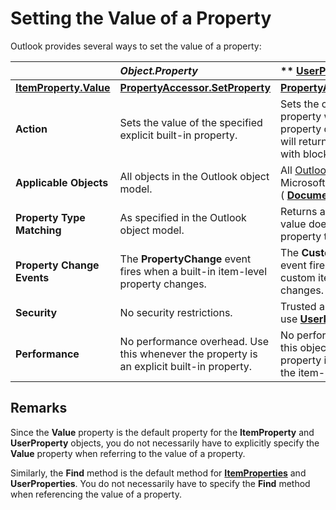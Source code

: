
# Setting the Value of a Property

Outlook provides several ways to set the value of a property:



|| _Object.Property_| ** [UserProperty.Value](9f313262-ffd4-3245-f516-bc2d62d6f33a.md)**|
|:-----|:-----|:-----|
**[ItemProperty.Value](81144bd5-15d5-a233-6001-f8c80392850f.md)**| **[PropertyAccessor.SetProperty](2a97c11d-3f5f-65fe-23d6-8efa40dca303.md)**| **[PropertyAccessor.SetProperties](bf7c86da-5146-9567-5b7e-3e5e63ee5587.md)**|
| **Action**|Sets the value of the specified explicit built-in property.|Sets the custom item-level property with a given value. If the property doesn't exist, setting it will return an "Object variable or with block variable not set" error.|Sets the built-in or custom item-level property with a given value, provided the property is not a read-only or blocked property. Returns a runtime error if the property does not exist.|Sets the property specified by  _SchemaName_ with the given _value_, provided the property is not a read-only or blocked property. If the property does not exist, and if the provider and the parent object supports property creation, and a valid schema name is specified for the property,  **SetProperty** creates the property.|For each property in  _SchemaNames_, provided the property is not a read-only or blocked property, sets the property with the corresponding value in the  _Values_ array. If the property does not already exist, property creation as stated in the **SetProperty** column may take place. If the two arrays _SchemaNames_ and _Values_ do not match in size, then **SetProperties** will return an invalid argument error.|
| **Applicable Objects**|All objects in the Outlook object model.|All  [Outlook item objects](6ea4babf-facf-4018-ef5a-4a484e55153a.md) except Microsoft Office document items ( **[DocumentItem](7b0a6af0-6632-3ff6-841f-5b081d0d68d8.md)** objects)|All Outlook item objects except Microsoft Office document items ( **DocumentItem** objects)|Use  **ItemProperty** to set explicit built-in item-level properties. Use **SetProperty** for **DocumentItem** properties, item-level properties without explicit names, custom prroperties, or properties of any of the following objects: **[AddressEntry](d4a0a85e-8bab-bc56-57bc-d70c3c570c8e.md)**,  **[AddressList](84611afe-48b1-185b-df4b-0f004e7436ff.md)**,  **[Attachment](3e11582b-ac90-0948-bc37-506570bb287b.md)**,  **[ExchangeDistributionList](2830dfba-6c0a-a81f-6b98-92ac2aafb59d.md)**,  **[ExchangeUser](6ec117d1-7fdb-aa36-b567-1242f8238df0.md)**,  **[Folder](3cf6cda8-6d70-666e-2643-9d9c5b9cacfc.md)**,  **[Recipient](8cee4d79-ec55-52a4-710b-6456944ca86d.md)**, and  **[Store](1eb22fe9-8849-7476-5388-2515b48591b9.md)**.|Same objects as stated in the  **SetProperty** column.|
| **Property Type Matching**|As specified in the Outlook object model.|Returns a runtime error if the value does not match the property type.|Returns a runtime error if the value does not match the property type.|If  _SchemaName_ uses the MAPI proptag namespace, and _Value_ does not match the property type indicated by the property tag, **SetProperty** will return a type mismatch runtime error. If _SchemaName_ uses the MAPI string namespace, **SetProperty** will attept to coerce the type to match the property type. If the type coercion fails, then **SetProperty** will return a type mismatch runtime error. The **[PropertyAccessor](2fc91e13-703c-3ec9-9066-ffee7144306c.md)** does not support certain MAPI property types, for example, **PT_OBJECT**, and attempting to set the value of properties of such types will return "Property operation not supported" error.|Property type matching is similar to  **SetProperty** as each property in _SchemaNames_ is matched with the type of the value in the _Values_ array. Any error including type mismatch error is returned in the _Errors_ array.|
| **Property Change Events**|The  **PropertyChange** event fires when a built-in item-level property changes.|The  **CustomPropertyChange** event fires when the value of a custom item-level property changes.|The  **PropertyChange** event fires when a built-in item-level property changes. The **CustomPropertyChange** event fires when the value of a custom item-level property changes, provided that the custom property is in the **[UserProperties](20b49c86-d74f-9bda-382c-559af278c148.md)** collection for the item. Note that an item-level property added implicitly by ** [PropertyAccessor.SetProperty](2a97c11d-3f5f-65fe-23d6-8efa40dca303.md)** or ** [PropertyAccessor.SetProperties](bf7c86da-5146-9567-5b7e-3e5e63ee5587.md)** does not automatically become part of the item's **[UserProperties](20b49c86-d74f-9bda-382c-559af278c148.md)** collection.|Changing non-item-level properties does not fire any event. Changing item-level properties fires the same events as stated in the  ** [ItemProperty.Value](81144bd5-15d5-a233-6001-f8c80392850f.md)** column. Note that an item-level property added implicitly by **SetProperty** or **SetProperties** does not automatically become part of the item's **UserProperties** collection. An explicit ** [UserProperties.Add](88b86622-2234-77be-41e7-b76b0b3a75ad.md)** is required to include the property so that the **CustomPropertyChange** event will fire on property change.|For each property in the  _SchemaNames_ array, changing its value may fire an event depending on circumstances as described in the **SetProperty** column.|
| **Security**|No security restrictions.|Trusted and untrusted code can use  **[UserProperty](c94f642f-4368-d775-a79f-ce6c39bfe1fd.md)**.|Trusted and untrusted code can use  **[ItemProperty](3570d1f9-40ed-0a99-f63c-141134418c3b.md)**.|On a client computer without an appropriately set up antivirus software, untrusted code attempting to access the  **PropertyAccessor** property of an item object will by default invoke the address book security warning.|Same security considerations as in the  **SetProperty** column.|
| **Performance**|No performance overhead. Use this whenever the property is an explicit built-in property.|No performance overhead. Use this object whenever the property is a custom property at the item-level.|No performance overhead. Use this object whenever the property is a named item-level property.|Using the  **PropertyAccessor** to access properties incurs performance overhead. For setting multiple properties, use **SetProperties** as opposed to repeated **SetProperty**.|Using the  **PropertyAccessor** to access properties incurs performance overhead. For setting multiple properties, use **SetProperties** as opposed to repeated **SetProperty**.|

## Remarks

Since the  **Value** property is the default property for the **ItemProperty** and **UserProperty** objects, you do not necessarily have to explicitly specify the **Value** property when referring to the value of a property.

Similarly, the  **Find** method is the default method for **[ItemProperties](34a110ed-6617-72da-1e98-a9773c705b40.md)** and **UserProperties**. You do not necessarily have to specify the  **Find** method when referencing the value of a property.

